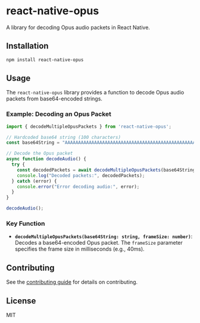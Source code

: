 # react-native-opus

A library for decoding Opus audio packets in React Native.

## Installation

```sh
npm install react-native-opus
```

## Usage

The `react-native-opus` library provides a function to decode Opus audio packets from base64-encoded strings.

### Example: Decoding an Opus Packet

```js
import { decodeMultipleOpusPackets } from 'react-native-opus';

// Hardcoded base64 string (100 characters)
const base64String = "AAAAAAAAAAAAAAAAAAAAAAAAAAAAAAAAAAAAAAAAAAAAAAAAAAAAAAAAAAAAAAAAAAAAAAAAAAAAAAAAAAAAAAAAAAAAAAAAAAAA";

// Decode the Opus packet
async function decodeAudio() {
  try {
    const decodedPackets = await decodeMultipleOpusPackets(base64String, 40);
    console.log("Decoded packets:", decodedPackets);
  } catch (error) {
    console.error("Error decoding audio:", error);
  }
}

decodeAudio();
```

### Key Function

- **`decodeMultipleOpusPackets(base64String: string, frameSize: number)`**: Decodes a base64-encoded Opus packet. The `frameSize` parameter specifies the frame size in milliseconds (e.g., 40ms).

## Contributing

See the [contributing guide](CONTRIBUTING.md) for details on contributing.

## License

MIT

